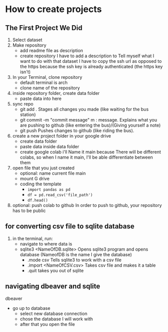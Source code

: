 # How to create projects
## The First Project We Did
1. Select dataset 
2. Make repository 
    - add readme file as description
    - create repository
I have to add a description to Tell myself what I want to do with that dataset
I have to copy the ssh url as opposed to the https because the ssh key is already authenticated (the https key isn't)
3. In your Terminal, clone repository
    - default terminal is arch
    - clone name of the repository
4. inside repository folder, create data folder
    - paste data into here
5. sync repo
    - git add .
Stages all changes you made (like waiting for the bus station)
    - git commit -m "commit message"
m : message. Explains what you are pushing to github (like entering the bus)/(Giving yourself a note) 
    - git push 
Pushes changes to github (like riding the bus).
6. create a new project folder in your google drive 
    - create data folder 
    - paste data inside data folder
    - create google colab
i'll Name it main because There will be different colabs, so when I name it main, I'll be able differentiate between them
7. open file that you just created
    - optional: name current file main 
    - mount G drive
    - coding the template  
        - `import pandas as pd`
        - `df = pd.read_csv('file_path')`
        - `df.head()`
8. optional: push colab to github 
In order to push to github, your repository has to be public

## for converting csv file to sqlite database
1. in the terminal, run:
    - navigate to where data is 
    - sqlite3 <NameOfDB.sqlite>
Opens sqlite3 program and opens database (NameofDB is the name I give the database)
        - .mode csv
Tells sqlite3 to work with a csv file
        - .import <NameOfCSV.csv> <NameOfTable>
Takes csv file and makes it a table
        - .quit
 takes you out of sqlite
## navigating dbeaver and sqlite
dbeaver
- go up to database
    - select new database connection
    - chose the database I will work with
    - after that you open the file 
